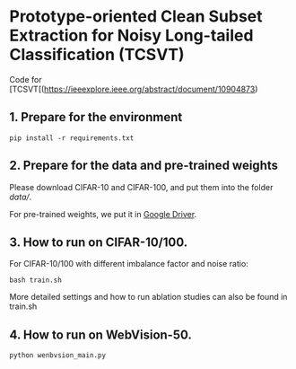 # Prototype-oriented Clean Subset Extraction for Noisy Long-tailed Classification (TCSVT)
Code for [TCSVT[(https://ieeexplore.ieee.org/abstract/document/10904873)

## 1. Prepare for the environment
```
pip install -r requirements.txt
```

## 2. Prepare for the data and pre-trained weights
Please download CIFAR-10 and CIFAR-100, and put them into the folder *data/*.

For pre-trained weights, we put it in [Google Driver](https://drive.google.com/drive/folders/1bQ-OcgNlCzeqp4m2DjoC4zSKVLVYFF9y?usp=sharing).

## 3. How to run on CIFAR-10/100.

For CIFAR-10/100 with different imbalance factor and noise ratio:
```
bash train.sh
```
More detailed settings and how to run ablation studies can also be found in train.sh

## 4. How to run on WebVision-50.
```
python wenbvsion_main.py
```
